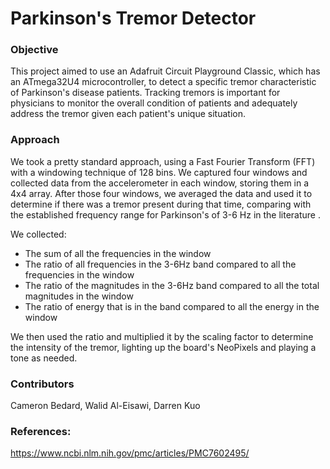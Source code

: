 
# Parkinson's Tremor Detector
### Objective
This project aimed to use an Adafruit Circuit Playground Classic, which has an ATmega32U4 microcontroller, to detect a specific tremor characteristic of Parkinson's disease patients. Tracking tremors is important for physicians to monitor the overall condition of patients and adequately address the tremor given each patient's unique situation.

### Approach
We took a pretty standard approach, using a Fast Fourier Transform (FFT) with a windowing technique of 128 bins. We captured four windows and collected data from the accelerometer in each window, storing them in a 4x4 array. After those four windows, we averaged the data and used it to determine if there was a tremor present during that time, comparing with the established frequency range for Parkinson's of 3-6 Hz  in the literature .

We collected:
- The sum of all the frequencies in the window
- The ratio of all frequencies in the 3-6Hz band compared to all the frequencies in the window
- The ratio of the magnitudes in the 3-6Hz band compared to all the total magnitudes in the window
- The ratio of energy that is in the band compared to all the energy in the window

We then used the ratio and multiplied it by the scaling factor to determine the intensity of the tremor, lighting up the board's NeoPixels and playing a tone as needed.

### Contributors
Cameron Bedard, Walid Al-Eisawi, Darren Kuo

### References:
https://www.ncbi.nlm.nih.gov/pmc/articles/PMC7602495/
